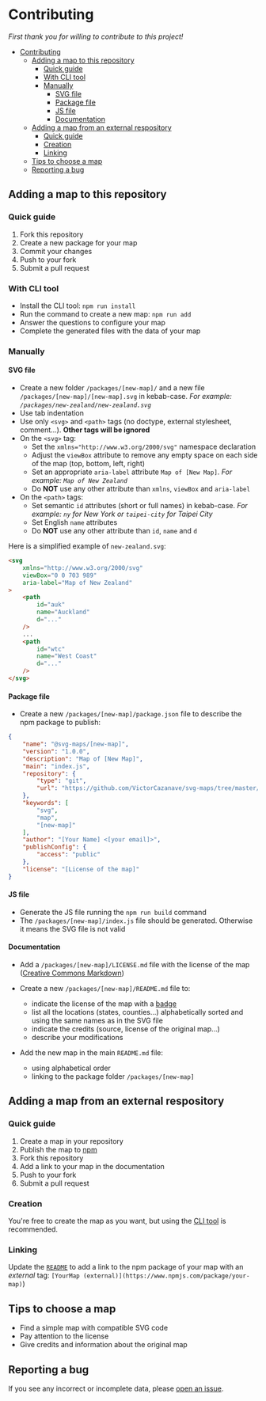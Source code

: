 # Contributing

_First thank you for willing to contribute to this project!_

- [Contributing](#contributing)
	- [Adding a map to this repository](#adding-a-map-to-this-repository)
		- [Quick guide](#quick-guide)
		- [With CLI tool](#with-cli-tool)
		- [Manually](#manually)
			- [SVG file](#svg-file)
			- [Package file](#package-file)
			- [JS file](#js-file)
			- [Documentation](#documentation)
	- [Adding a map from an external respository](#adding-a-map-from-an-external-respository)
		- [Quick guide](#quick-guide-1)
		- [Creation](#creation)
		- [Linking](#linking)
	- [Tips to choose a map](#tips-to-choose-a-map)
	- [Reporting a bug](#reporting-a-bug)


## Adding a map to this repository

### Quick guide

1. Fork this repository
2. Create a new package for your map
3. Commit your changes
4. Push to your fork
5. Submit a pull request

### With CLI tool

* Install the CLI tool: `npm run install`
* Run the command to create a new map: `npm run add`
* Answer the questions to configure your map
* Complete the generated files with the data of your map 

### Manually

#### SVG file

* Create a new folder `/packages/[new-map]/` and a new file `/packages/[new-map]/[new-map].svg` in kebab-case. _For example: `/packages/new-zealand/new-zealand.svg`_
* Use tab indentation
* Use only `<svg>` and `<path>` tags (no doctype, external stylesheet, comment...). __Other tags will be ignored__
* On the `<svg>` tag:
  * Set the `xmlns="http://www.w3.org/2000/svg"` namespace declaration
  * Adjust the `viewBox` attribute to remove any empty space on each side of the map (top, bottom, left, right)
  * Set an appropriate `aria-label` attribute `Map of [New Map]`. _For example: `Map of New Zealand`_
  * Do __NOT__ use any other attribute than `xmlns`, `viewBox` and `aria-label`
* On the `<path>` tags:
  * Set semantic `id` attributes (short or full names) in kebab-case. _For example: `ny` for New York or `taipei-city` for Taipei City_
  * Set English `name` attributes
  * Do __NOT__ use any other attribute than `id`, `name` and `d`

Here is a simplified example of `new-zealand.svg`:
```html
<svg
	xmlns="http://www.w3.org/2000/svg"
	viewBox="0 0 703 989"
	aria-label="Map of New Zealand"
> 
	<path
		id="auk"
		name="Auckland"
		d="..."
	/>
	...
	<path
		id="wtc"
		name="West Coast"
		d="..."
	/>
</svg>
```

#### Package file

* Create a new `/packages/[new-map]/package.json` file to describe the npm package to publish:
```json
{
	"name": "@svg-maps/[new-map]",
	"version": "1.0.0",
	"description": "Map of [New Map]",
	"main": "index.js",
	"repository": {
		"type": "git",
		"url": "https://github.com/VictorCazanave/svg-maps/tree/master/packages/[new-map]"
	},
	"keywords": [
		"svg",
		"map",
		"[new-map]"
	],
	"author": "[Your Name] <[your email]>",
	"publishConfig": {
		"access": "public"
	},
	"license": "[License of the map]"
}
```

#### JS file

* Generate the JS file running the `npm run build` command
* The `/packages/[new-map]/index.js` file should be generated. Otherwise it means the SVG file is not valid

#### Documentation

* Add a `/packages/[new-map]/LICENSE.md` file with the license of the map ([Creative Commons Markdown](https://github.com/idleberg/Creative-Commons-Markdown))

* Create a new `/packages/[new-map]/README.md` file to:
  * indicate the license of the map with a [badge](https://gist.github.com/lukas-h/2a5d00690736b4c3a7ba)
  * list all the locations (states, counties...) alphabetically sorted and using the same names as in the SVG file
  * indicate the credits (source, license of the original map...)
  * describe your modifications

* Add the new map in the main `README.md` file:
  * using alphabetical order
  * linking to the package folder `/packages/[new-map]`

## Adding a map from an external respository

### Quick guide

1. Create a map in your repository
2. Publish the map to [npm](https://www.npmjs.com)
3. Fork this repository
4. Add a link to your map in the documentation
6. Push to your fork
7. Submit a pull request

### Creation

You're free to create the map as you want, but using the [CLI tool](https://www.npmjs.com/package/@svg-maps/cli) is recommended.

### Linking

Update the [`README`](README.md) to add a link to the npm package of your map with an _external_ tag: `[YourMap (external)](https://www.npmjs.com/package/your-map)`)

## Tips to choose a map

* Find a simple map with compatible SVG code
* Pay attention to the license
* Give credits and information about the original map

## Reporting a bug

If you see any incorrect or incomplete data, please [open an issue](https://github.com/VictorCazanave/svg-maps/issues/new).
